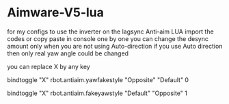# Aimware-V5-lua
for my configs
to use the inverter on the lagsync Anti-aim LUA import the codes or copy paste in console one by one
you can change the desync amount only when you are not using Auto-direction 
if you use Auto direction then only real yaw angle could be changed

you can replace X by any key

bindtoggle "X" rbot.antiaim.yawfakestyle "Opposite" "Default" 0

bindtoggle "X" rbot.antiaim.fakeyawstyle "Default" "Opposite" 1
